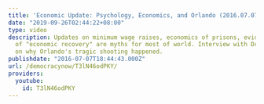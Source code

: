 ```yaml
---
title: 'Economic Update: Psychology, Economics, and Orlando (2016.07.07)'
date: "2019-09-26T02:44:22+08:00"
type: video
description: Updates on minimum wage raises, economics of prisons, evidence that notions
  of "economic recovery" are myths for most of world. Interview with Dr Harriet Fraad
  on why Orlando's tragic shooting happened.
publishdate: "2016-07-07T18:44:43.000Z"
url: /democracynow/T3lN46odPKY/
providers:
  youtube:
    id: T3lN46odPKY
---
```

